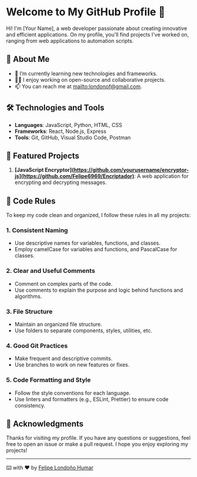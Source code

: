 
# Welcome to My GitHub Profile 👋

Hi! I'm [Your Name], a web developer passionate about creating innovative and efficient applications. On my profile, you'll find projects I've worked on, ranging from web applications to automation scripts.

## 🚀 About Me
- 🌱 I’m currently learning new technologies and frameworks.
- 👨‍💻 I enjoy working on open-source and collaborative projects.
- 📫 You can reach me at [mailto:londonof@gmail.com](mailto:londonof@gmail.com).

## 🛠️ Technologies and Tools
- **Languages**: JavaScript, Python, HTML, CSS
- **Frameworks**: React, Node.js, Express
- **Tools**: Git, GitHub, Visual Studio Code, Postman

## 📁 Featured Projects
1. **[JavaScript Encryptor](https://github.com/yourusername/encryptor-js](https://github.com/Felipe6969/Encriptador)**:  A web application for encrypting and decrypting messages.

## 📝 Code Rules
To keep my code clean and organized, I follow these rules in all my projects:

### 1. Consistent Naming
- Use descriptive names for variables, functions, and classes.
- Employ camelCase for variables and functions, and PascalCase for classes.

### 2. Clear and Useful Comments
- Comment on complex parts of the code.
- Use comments to explain the purpose and logic behind functions and algorithms.

### 3. File Structure
- Maintain an organized file structure.
- Use folders to separate components, styles, utilities, etc.

### 4. Good Git Practices
- Make frequent and descriptive commits.
- Use branches to work on new features or fixes.

### 5. Code Formatting and Style
- Follow the style conventions for each language.
- Use linters and formatters (e.g., ESLint, Prettier) to ensure code consistency.

## 🌟 Acknowledgments
Thanks for visiting my profile. If you have any questions or suggestions, feel free to open an issue or make a pull request. I hope you enjoy exploring my projects!

---

⌨️ with ❤️ by [Felipe Londoño Humar](https://github.com/Felipe6969e)
```
